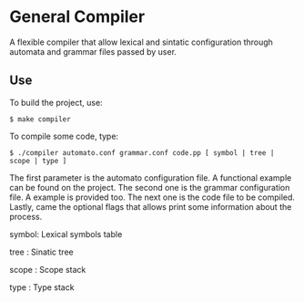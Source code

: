 # General Compiler

A flexible compiler that allow lexical and sintatic configuration through 
automata and grammar files passed by user.

## Use

To build the project, use:

`$ make compiler`

To compile some code, type:

`$ ./compiler automato.conf grammar.conf code.pp [ symbol | tree | scope | type ]`

The first parameter is the automato configuration file. A functional example 
can be found on the project. The second one is the grammar configuration file.
A example is provided too. The next one is the code file to be compiled. Lastly, 
came the optional flags that allows print some information about the process.

symbol: Lexical symbols table

tree  : Sinatic tree

scope : Scope stack

type  : Type stack